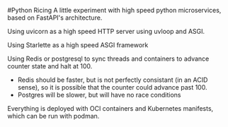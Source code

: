 #Python Ricing
A little experiment with high speed python microservices, based on FastAPI's architecture.

Using uvicorn as a high speed HTTP server using uvloop and ASGI.

Using Starlette as a high speed ASGI framework

Using Redis or postgresql to sync threads and containers to advance counter state and halt at 100. 
  * Redis should be faster, but is not perfectly consistant (in an ACID sense), so it is possible that the counter could advance past 100.
  * Postgres will be slower, but will have no race conditions

Everything is deployed with OCI containers and Kubernetes manifests, which can be run with podman.
